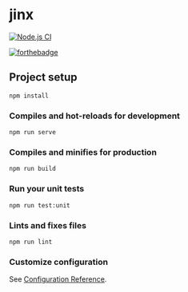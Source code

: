 # jinx

[![Node.js CI](https://github.com/andrewboyley/reward-based-data-labelling/actions/workflows/CI.yml/badge.svg)](https://github.com/andrewboyley/reward-based-data-labelling/actions/workflows/CI.yml)

[![forthebadge](https://forthebadge.com/images/badges/uses-badges.svg)](https://forthebadge.com)

## Project setup
```
npm install
```

### Compiles and hot-reloads for development
```
npm run serve
```

### Compiles and minifies for production
```
npm run build
```

### Run your unit tests
```
npm run test:unit
```

### Lints and fixes files
```
npm run lint
```

### Customize configuration
See [Configuration Reference](https://cli.vuejs.org/config/).

